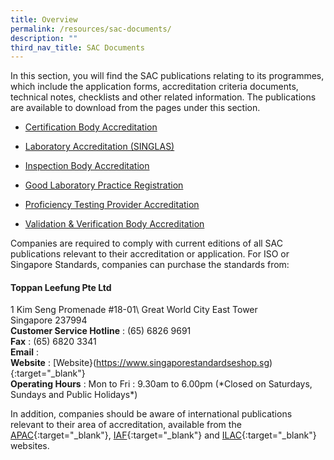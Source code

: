 ```yaml
---
title: Overview
permalink: /resources/sac-documents/
description: ""
third_nav_title: SAC Documents
---
```

In this section, you will find the SAC publications relating to its programmes, which include the application forms, accreditation criteria documents, technical notes, checklists and other related information. The publications are available to download from the pages under this section.

* [Certification Body Accreditation](/resources/sac-documents/certification-body-accreditation)

* [Laboratory Accreditation (SINGLAS)](/resources/sac-documents/laboratory-creditation)

* [Inspection Body Accreditation](/resources/sac-documents/inspection-body-accreditation)

* [Good Laboratory Practice Registration](/resources/sac-documents/good-laboratory-practice-registration)

* [Proficiency Testing Provider Accreditation](/resources/sac-documents/proficiency-testing-provider-accreditation) 

* [Validation &amp; Verification Body Accreditation](/resources/sac-documents/validation-and-verification-body-accreditation)

Companies are required to comply with current editions of all SAC publications relevant to their accreditation or application. For ISO or Singapore Standards, companies can purchase the standards from: 

#### Toppan Leefung Pte Ltd 
1 Kim Seng Promenade #18-01\ <!--COMMENT: the double backslashes is used to denote a line break without any paragraph spacing-->
Great World City East Tower\
Singapore 237994\
**Customer Service Hotline** : (65) 6826 9691\
**Fax** : (65) 6820 3341\
**Email** : \
**Website** : [Website}(https://www.singaporestandardseshop.sg){:target="_blank"}\
**Operating Hours** : Mon to Fri : 9.30am to 6.00pm (\*Closed on Saturdays, Sundays and Public Holidays\*)




In addition, companies should be aware of international publications relevant to their area of accreditation, available from the [APAC](https://www.apac-accreditation.org/){:target="_blank"}, [IAF](http://www.iaf.nu/){:target="_blank"} and [ILAC](http://www.ilac.org/){:target="\_blank"} websites.

<!--COMMENT: the '{:target="\_blank"}' at the end of the Markdown webpage URL syntax is used to open the URL in a new window tab -->